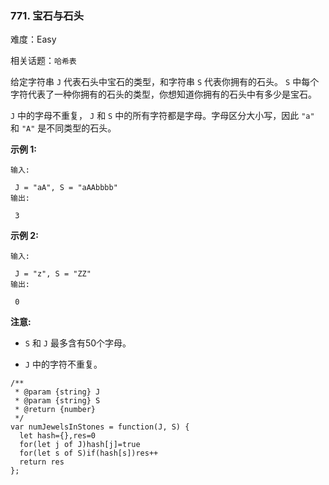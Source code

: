 ### 771. 宝石与石头

难度：Easy

相关话题：`哈希表`

给定字符串 `J` 代表石头中宝石的类型，和字符串 `S` 代表你拥有的石头。 `S` 中每个字符代表了一种你拥有的石头的类型，你想知道你拥有的石头中有多少是宝石。



 `J` 中的字母不重复， `J` 和 `S` 中的所有字符都是字母。字母区分大小写，因此 `"a"` 和 `"A"` 是不同类型的石头。



 **示例 1:** 





```
输入:

 J = "aA", S = "aAAbbbb"
输出:

 3

```

 **示例 2:** 





```
输入:

 J = "z", S = "ZZ"
输出:

 0

```

 **注意:** 





*  `S` 和 `J` 最多含有50个字母。

*  `J` 中的字符不重复。






```
/**
 * @param {string} J
 * @param {string} S
 * @return {number}
 */
var numJewelsInStones = function(J, S) {
  let hash={},res=0
  for(let j of J)hash[j]=true
  for(let s of S)if(hash[s])res++
  return res
};



```
